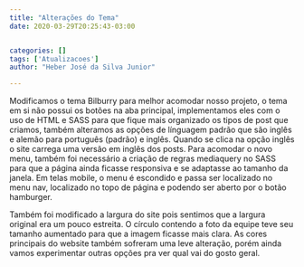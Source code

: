 ```yaml
---
title: "Alterações do Tema"
date: 2020-03-29T20:25:43-03:00


categories: []
tags: ['Atualizacoes']
author: "Heber José da Silva Junior"

---
```

Modificamos o tema Bilburry para melhor acomodar nosso projeto, o tema em si não possui os botões na aba principal,
implementamos eles com o uso de HTML e SASS para que fique mais organizado os tipos de post que criamos, também alteramos as opções
de línguagem padrão que são inglês e alemão para português (padrão) e inglês. Quando se clica na opção inglês o site
carrega uma versão em inglês dos posts.
Para acomodar o novo menu, também foi necessário a criação de regras mediaquery no SASS para que a página
ainda ficasse responsiva e se adaptasse ao tamanho da janela. Em telas mobile, o menu é escondido e passa ser localizado
no menu nav, localizado no topo de página e podendo ser aberto por o botão hamburger.

Também foi modificado a largura do site pois sentimos que a largura original era um pouco estreita. O círculo contendo a foto da equipe
teve seu tamanho aumentado para que a imagem ficasse mais clara.
As cores principais do website também sofreram uma leve alteração, porém ainda vamos experimentar outras opções pra ver qual vai do gosto
geral.
